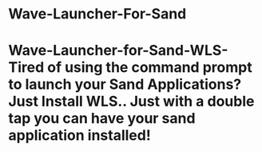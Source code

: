 # Wave-Launcher-For-Sand
# Wave-Launcher-for-Sand-WLS- Tired of using the command prompt to launch your Sand Applications? Just Install WLS.. Just with a double tap you can have your sand application installed!
